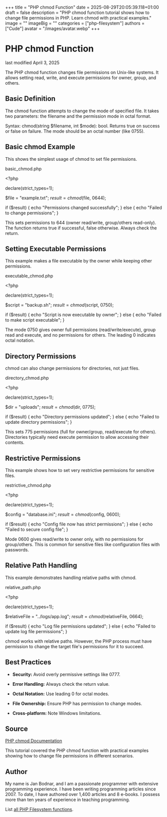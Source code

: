 +++
title = "PHP chmod Function"
date = 2025-08-29T20:05:39.118+01:00
draft = false
description = "PHP chmod function tutorial shows how to change file permissions in PHP. Learn chmod with practical examples."
image = ""
imageBig = ""
categories = ["php-filesystem"]
authors = ["Cude"]
avatar = "/images/avatar.webp"
+++

# PHP chmod Function

last modified April 3, 2025

The PHP chmod function changes file permissions on Unix-like systems.
It allows setting read, write, and execute permissions for owner, group, and others.

## Basic Definition

The chmod function attempts to change the mode of specified file.
It takes two parameters: the filename and the permission mode in octal format.

Syntax: chmod(string $filename, int $mode): bool. Returns true on
success or false on failure. The mode should be an octal number (like 0755).

## Basic chmod Example

This shows the simplest usage of chmod to set file permissions.

basic_chmod.php
  

&lt;?php

declare(strict_types=1);

$file = "example.txt";
$result = chmod($file, 0644);

if ($result) {
    echo "Permissions changed successfully";
} else {
    echo "Failed to change permissions";
}

This sets permissions to 644 (owner read/write, group/others read-only). The
function returns true if successful, false otherwise. Always check the return.

## Setting Executable Permissions

This example makes a file executable by the owner while keeping other permissions.

executable_chmod.php
  

&lt;?php

declare(strict_types=1);

$script = "backup.sh";
$result = chmod($script, 0750);

if ($result) {
    echo "Script is now executable by owner";
} else {
    echo "Failed to make script executable";
}

The mode 0750 gives owner full permissions (read/write/execute), group read and
execute, and no permissions for others. The leading 0 indicates octal notation.

## Directory Permissions

chmod can also change permissions for directories, not just files.

directory_chmod.php
  

&lt;?php

declare(strict_types=1);

$dir = "uploads";
$result = chmod($dir, 0775);

if ($result) {
    echo "Directory permissions updated";
} else {
    echo "Failed to update directory permissions";
}

This sets 775 permissions (full for owner/group, read/execute for others).
Directories typically need execute permission to allow accessing their contents.

## Restrictive Permissions

This example shows how to set very restrictive permissions for sensitive files.

restrictive_chmod.php
  

&lt;?php

declare(strict_types=1);

$config = "database.ini";
$result = chmod($config, 0600);

if ($result) {
    echo "Config file now has strict permissions";
} else {
    echo "Failed to secure config file";
}

Mode 0600 gives read/write to owner only, with no permissions for group/others.
This is common for sensitive files like configuration files with passwords.

## Relative Path Handling

This example demonstrates handling relative paths with chmod.

relative_path.php
  

&lt;?php

declare(strict_types=1);

$relativeFile = "../logs/app.log";
$result = chmod($relativeFile, 0664);

if ($result) {
    echo "Log file permissions updated";
} else {
    echo "Failed to update log file permissions";
}

chmod works with relative paths. However, the PHP process must have
permission to change the target file's permissions for it to succeed.

## Best Practices

- **Security:** Avoid overly permissive settings like 0777.

- **Error Handling:** Always check the return value.

- **Octal Notation:** Use leading 0 for octal modes.

- **File Ownership:** Ensure PHP has permission to change modes.

- **Cross-platform:** Note Windows limitations.

## Source

[PHP chmod Documentation](https://www.php.net/manual/en/function.chmod.php)

This tutorial covered the PHP chmod function with practical examples
showing how to change file permissions in different scenarios.

## Author

My name is Jan Bodnar, and I am a passionate programmer with extensive
programming experience. I have been writing programming articles since 2007.
To date, I have authored over 1,400 articles and 8 e-books. I possess more
than ten years of experience in teaching programming.

List [all PHP Filesystem functions](/php/#php-fs).
